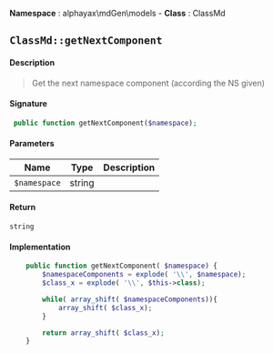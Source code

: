 **Namespace**  : alphayax\mdGen\models  - **Class** : ClassMd

## `ClassMd::getNextComponent`

#### Description

> Get the next namespace component (according the NS given)


#### Signature

```php
 public function getNextComponent($namespace);
```

#### Parameters

| Name | Type | Description |
|---|---|---|
| `$namespace` | string |  |

#### Return

    string 

#### Implementation

```php
    public function getNextComponent( $namespace) {
        $namespaceComponents = explode( '\\', $namespace);
        $class_x = explode( '\\', $this->class);

        while( array_shift( $namespaceComponents)){
            array_shift( $class_x);
        }

        return array_shift( $class_x);
    }

```
